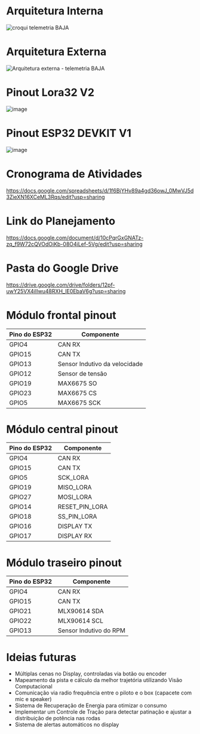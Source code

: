# Arquitetura Interna

![croqui telemetria BAJA](https://github.com/user-attachments/assets/cad6ea5b-cae7-4df8-ae72-bb1294c1feb5)

# Arquitetura Externa
![Arquitetura externa - telemetria BAJA](https://github.com/user-attachments/assets/bad7541f-d757-440a-9046-76423acb5b15)

# Pinout Lora32 V2
![image](https://github.com/user-attachments/assets/a2757a7a-5f3b-4c13-9c52-783dc83b022d)

# Pinout ESP32 DEVKIT V1
![image](https://github.com/user-attachments/assets/86cefb8a-a655-4f22-8672-2a8caeacce06)

# Cronograma de Atividades
https://docs.google.com/spreadsheets/d/1f6BjYHv89a4gd36owJ_0MwVJ5d3ZieXN16XCeML3Rqs/edit?usp=sharing

# Link do Planejamento
https://docs.google.com/document/d/10cPqrGxGNATz-zq_f9W72cQVOdOiKb-08O4iLef-5Vg/edit?usp=sharing

# Pasta do Google Drive
https://drive.google.com/drive/folders/12pf-uwY25VX4iIIwu48RXH_IE0EbaV6g?usp=sharing
  
# Módulo frontal pinout  
| Pino do ESP32  | Componente |
| ------------- | ------------- |
| GPIO4  | CAN RX  |
| GPIO15  | CAN TX  |
| GPIO13  | Sensor Indutivo da velocidade |
| GPIO12  | Sensor de tensão  |
| GPIO19  | MAX6675 SO |
| GPIO23  | MAX6675 CS  |
| GPIO5  | MAX6675 SCK  |

# Módulo central pinout  
| Pino do ESP32  | Componente |
| ------------- | ------------- |
| GPIO4  | CAN RX  |
| GPIO15  | CAN TX  |
| GPIO5  | SCK_LORA  |
| GPIO19  | MISO_LORA  |
| GPIO27  | MOSI_LORA  |
| GPIO14  | RESET_PIN_LORA  |
| GPIO18  | SS_PIN_LORA  |
| GPIO16  | DISPLAY TX  |
| GPIO17  | DISPLAY RX  |

# Módulo traseiro pinout  
| Pino do ESP32  | Componente |
| ------------- | ------------- |
| GPIO4  | CAN RX  |
| GPIO15  | CAN TX  |
| GPIO21  | MLX90614 SDA|
| GPIO22  |  MLX90614 SCL |
| GPIO13  | Sensor Indutivo do RPM |

# Ideias futuras
- Múltiplas cenas no Display, controladas via botão ou encoder
- Mapeamento da pista e cálculo da melhor trajetória utilizando Visão Computacional
- Comunicação via radio frequência entre o piloto e o box (capacete com mic e speaker)
- Sistema de Recuperação de Energia para otimizar o consumo
- Implementar um Controle de Tração para detectar patinação e ajustar a distribuição de potência nas rodas
- Sistema de alertas automáticos no display

